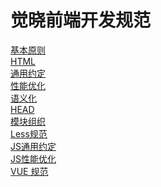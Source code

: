 # 觉晓前端开发规范  
<a href="基本原则.md">基本原则</a>  
<a href="HTML.md">HTML</a>  
<a href="通用约定.md">通用约定</a>  
<a href="性能优化.md">性能优化</a>  
<a href="语义化.md">语义化</a>  
<a href="HEAD.md">HEAD</a>  
<a href="模块组织.md">模块组织</a>  
<a href="Less规范.md">Less规范</a>  
<a href="JS通用约定.md">JS通用约定</a>  
<a href="JS性能优化.md">JS性能优化</a>  
<a href="https://cn.vuejs.org/v2/style-guide/#%E8%A7%84%E5%88%99%E5%BD%92%E7%B1%BB">VUE 规范</a>